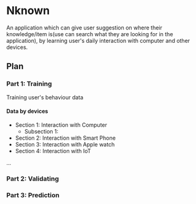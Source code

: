 # Nknown
An application which can give user suggestion on where their knowledge/item is(use can search what they are looking for in the application), by learning user's daily interaction with computer and other devices.


## Plan ##


### Part 1: Training ###
Training user's behaviour data


#### Data by devices ####

* Section 1: Interaction with Computer
   * Subsection 1:
* Section 2: Interaction with Smart Phone
* Section 3: Interaction with Apple watch
* Section 4: Interaction with IoT

...


### Part 2: Validating ### 


 
### Part 3: Prediction ### 

